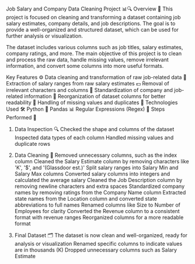 Job Salary and Company Data Cleaning Project 📊🔍
Overview 🌟
This project is focused on cleaning and transforming a dataset containing job salary estimates, company details, and job descriptions. The goal is to provide a well-organized and structured dataset, which can be used for further analysis or visualization.

The dataset includes various columns such as job titles, salary estimates, company ratings, and more. The main objective of this project is to clean and process the raw data, handle missing values, remove irrelevant information, and convert some columns into more useful formats.

Key Features ⚙️
Data cleaning and transformation of raw job-related data 🧹
Extraction of salary ranges from raw salary estimates 💵
Removal of irrelevant characters and columns 🚮
Standardization of company and job-related information 🏢
Reorganization of dataset columns for better readability 🔄
Handling of missing values and duplicates 🔄
Technologies Used 🛠️
Python 🐍
Pandas 📊
Regular Expressions (Regex) 📝
Steps Performed 📝


1. Data Inspection 🔍
Checked the shape and columns of the dataset
Inspected data types of each column
Handled missing values and duplicate rows


2. Data Cleaning 🧼
Removed unnecessary columns, such as the index column
Cleaned the Salary Estimate column by removing characters like 'K', '$', and '(Glassdoor est.)'
Split salary ranges into Salary Min and Salary Max columns
Converted salary columns into integers and calculated the average salary
Cleaned the Job Description column by removing newline characters and extra spaces
Standardized company names by removing ratings from the Company Name column
Extracted state names from the Location column and converted state abbreviations to full names
Renamed columns like Size to Number of Employees for clarity
Converted the Revenue column to a consistent format with revenue ranges
Reorganized columns for a more readable format


3. Final Dataset 🗂️
The dataset is now clean and well-organized, ready for analysis or visualization
Renamed specific columns to indicate values are in thousands (K)
Dropped unnecessary columns such as Salary Estimate
